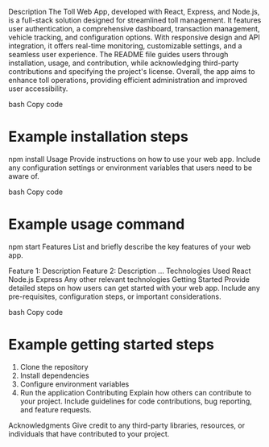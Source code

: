 Description
The Toll Web App, developed with React, Express, and Node.js, is a full-stack solution designed for streamlined toll management. It features user authentication, a comprehensive dashboard, transaction management, vehicle tracking, and configuration options. With responsive design and API integration, it offers real-time monitoring, customizable settings, and a seamless user experience. The README file guides users through installation, usage, and contribution, while acknowledging third-party contributions and specifying the project's license. Overall, the app aims to enhance toll operations, providing efficient administration and improved user accessibility.

bash
Copy code
# Example installation steps
npm install
Usage
Provide instructions on how to use your web app. Include any configuration settings or environment variables that users need to be aware of.

bash
Copy code
# Example usage command
npm start
Features
List and briefly describe the key features of your web app.

Feature 1: Description
Feature 2: Description
...
Technologies Used
React
Node.js
Express
Any other relevant technologies
Getting Started
Provide detailed steps on how users can get started with your web app. Include any pre-requisites, configuration steps, or important considerations.

bash
Copy code
# Example getting started steps
1. Clone the repository
2. Install dependencies
3. Configure environment variables
4. Run the application
Contributing
Explain how others can contribute to your project. Include guidelines for code contributions, bug reporting, and feature requests.

Acknowledgments
Give credit to any third-party libraries, resources, or individuals that have contributed to your project.

